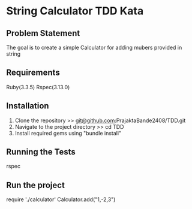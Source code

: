 # String Calculator TDD Kata

## Problem Statement

The goal is to create a simple Calculator for adding mubers provided in string


## Requirements

Ruby(3.3.5)
Rspec(3.13.0)

## Installation

1. Clone the repository >> git@github.com:PrajaktaBande2408/TDD.git
2. Navigate to the project directory >> cd TDD
3. Install required gems using "bundle install"

## Running the Tests
rspec

## Run the project
require './calculator'
Calculator.add("1,-2,3")